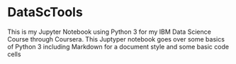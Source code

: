# DataScTools
This is my Jupyter Notebook using Python 3 for my IBM Data Science Course through Coursera. 
This Juptyper notebook goes over some basics of Python 3 including Markdown for a document style and some basic code cells
